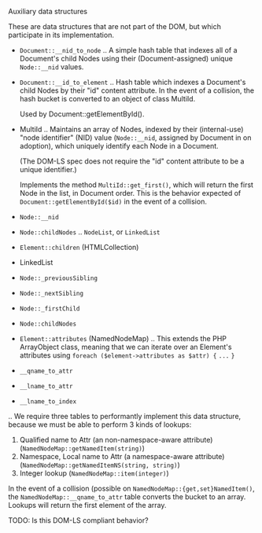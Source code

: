 Auxiliary data structures

These are data structures that are not part of the DOM, but which
participate in its implementation.


* `Document::__nid_to_node`
.. A simple hash table that indexes all of a Document's child Nodes
   using their (Document-assigned) unique `Node::__nid` values.

* `Document::__id_to_element`
.. Hash table which indexes a Document's child Nodes by their "id" content
   attribute. In the event of a collision, the hash bucket is converted
   to an object of class MultiId.

   Used by Document::getElementById().

* MultiId
.. Maintains an array of Nodes, indexed by their (internal-use)
   "node identifier" (NID) value (`Node::__nid`, assigned by Document in
   on adoption), which uniquely identify each Node in a Document.

   (The DOM-LS spec does not require the "id" content attribute
   to be a unique identifier.)

   Implements the method `MultiId::get_first()`, which will return the
   first Node in the list, in Document order. This is the behavior expected
   of `Document::getElementById($id)` in the event of a collision.


* `Node::__nid`

* `Node::childNodes`
.. `NodeList`, or `LinkedList`

* `Element::children` (HTMLCollection)

* LinkedList
* `Node::_previousSibling`
* `Node::_nextSibling`
* `Node::_firstChild`

* `Node::childNodes`

* `Element::attributes` (NamedNodeMap)
.. This extends the PHP ArrayObject class, meaning that we can iterate
   over an Element's attributes using
        `foreach ($element->attributes as $attr) {`
                `...`
        `}`

* `__qname_to_attr`
* `__lname_to_attr`
* `__lname_to_index`

.. We require three tables to performantly implement this data structure,
   because we must be able to perform 3 kinds of lookups:
   1. Qualified name to Attr (an non-namespace-aware attribute) (`NamedNodeMap::getNamedItem(string)`)
   2. Namespace, Local name to Attr (a namespace-aware attribute) (`NamedNodeMap::getNamedItemNS(string, string)`)
   3. Integer lookup (`NamedNodeMap::item(integer)`)

   In the event of a collision (possible on `NamedNodeMap::{get,set}NamedItem()`,
   the `NamedNodeMap::__qname_to_attr` table converts the bucket to an array.
   Lookups will return the first element of the array.

   TODO: Is this DOM-LS compliant behavior?

